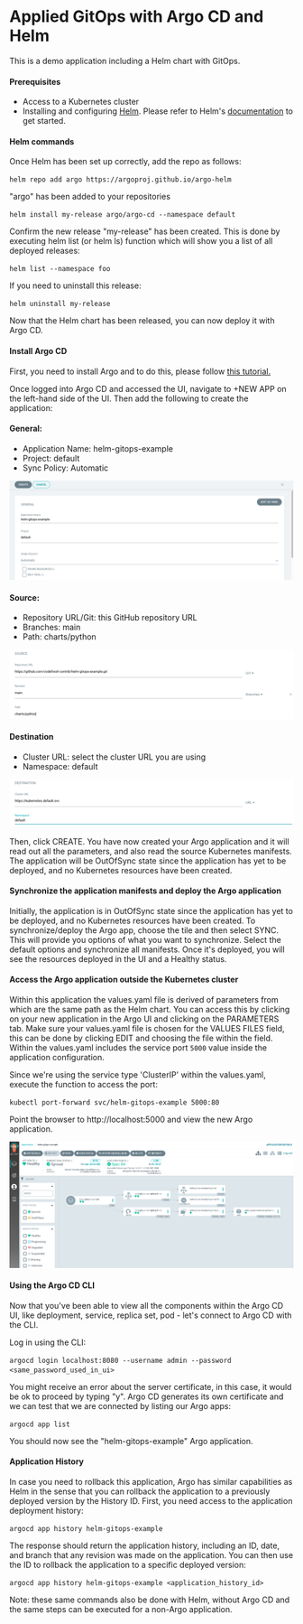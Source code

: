 # Applied GitOps with Argo CD and Helm

This is a demo application including a Helm chart with GitOps. 

#### Prerequisites

- Access to a Kubernetes cluster
- Installing and configuring [Helm](https://helm.sh). Please refer to
Helm's [documentation](https://helm.sh/docs) to get started.

#### Helm commands

Once Helm has been set up correctly, add the repo as follows:

`helm repo add argo https://argoproj.github.io/argo-helm`

"argo" has been added to your repositories

`helm install my-release argo/argo-cd --namespace default`

Confirm the new release "my-release" has been created. This is done by executing helm list (or helm ls) function which will show you a list of all deployed releases:

`helm list --namespace foo`

If you need to uninstall this release:

`helm uninstall my-release`

Now that the Helm chart has been released, you can now deploy it with Argo CD.

#### Install Argo CD

First, you need to install Argo and to do this, please follow [this tutorial.](https://argoproj.github.io/argo-cd/getting_started/)

Once logged into Argo CD and accessed the UI, navigate to +NEW APP on the left-hand side of the UI. Then add the following to create the application:

#### General:

- Application Name: helm-gitops-example
- Project: default
- Sync Policy: Automatic

![Argo App General Section](argo-general.jpg)

#### Source:

- Repository URL/Git: this GitHub repository URL
- Branches: main
- Path: charts/python

![Argo App Source Section](argo-source.jpg)

#### Destination

- Cluster URL: select the cluster URL you are using
- Namespace: default

![Argo App Destination Section](argo-destination.jpg)

Then, click CREATE. You have now created your Argo application and it will read out all the parameters, and also read the source Kubernetes manifests. The application will be OutOfSync state since the application has yet to be deployed, and no Kubernetes resources have been created.

#### Synchronize the application manifests and deploy the Argo application

Initially, the application is in OutOfSync state since the application has yet to be deployed, and no Kubernetes resources have been created. To synchronize/deploy the Argo app, choose the tile and then select SYNC. This will provide you options of what you want to synchronize.
Select the default options and synchronize all manifests. Once it's deployed, you will see the resources deployed in the UI and a Healthy status.

#### Access the Argo application outside the Kubernetes cluster

Within this application the values.yaml file is derived of parameters from which are the same path as the Helm chart. You can access this by clicking on your new application in the Argo UI and clicking on the PARAMETERS tab. Make sure your values.yaml file is chosen for the VALUES FILES field, this can be done by clicking EDIT and choosing the file within the field. Within the values.yaml includes the service port `5000` value inside the application configuration.

Since we're using the service type 'ClusterIP' within the values.yaml, execute the function to access the port:

`kubectl port-forward svc/helm-gitops-example 5000:80`

Point the browser to http://localhost:5000 and view the new Argo application.

![Argo Application](helm-gitops-argo-ui.jpg)

#### Using the Argo CD CLI

Now that you've been able to view all the components within the Argo CD UI, like deployment, service, replica set, pod - let's connect to Argo CD with the CLI.

Log in using the CLI:

`argocd login localhost:8080 --username admin --password <same_password_used_in_ui>`

You might receive an error about the server certificate, in this case, it would be ok to proceed by typing "y". Argo CD generates its own certificate and we can test that we are connected by listing our Argo apps:

`argocd app list`

You should now see the "helm-gitops-example" Argo application.

#### Application History

In case you need to rollback this application, Argo has similar capabilities as Helm in the sense that you can rollback the application to a previously deployed version by the History ID. First, you need access to the application deployment history:

`argocd app history helm-gitops-example`

The response should return the application history, including an ID, date, and branch that any revision was made on the application. You can then use the ID to rollback the application to a specific deployed version:

`argocd app history helm-gitops-example <application_history_id>`

Note: these same commands also be done with Helm, without Argo CD and the same steps can be executed for a non-Argo application.
